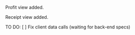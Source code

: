 Profit view added.

Receipt view added.

TO DO:
[ ] Fix client data calls (waiting for back-end specs)
